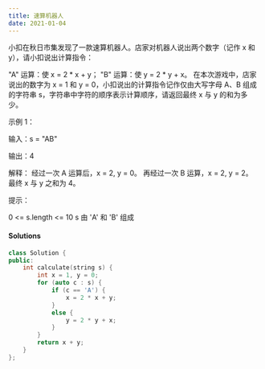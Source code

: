 ```yaml
---
title: 速算机器人
date: 2021-01-04
---
```

小扣在秋日市集发现了一款速算机器人。店家对机器人说出两个数字（记作 x 和 y），请小扣说出计算指令：

"A" 运算：使 x = 2 * x + y；
"B" 运算：使 y = 2 * y + x。
在本次游戏中，店家说出的数字为 x = 1 和 y = 0，小扣说出的计算指令记作仅由大写字母 A、B 组成的字符串 s，字符串中字符的顺序表示计算顺序，请返回最终 x 与 y 的和为多少。

示例 1：

输入：s = "AB"

输出：4

解释：
经过一次 A 运算后，x = 2, y = 0。
再经过一次 B 运算，x = 2, y = 2。
最终 x 与 y 之和为 4。

提示：

0 <= s.length <= 10
s 由 'A' 和 'B' 组成


#### Solutions

```cpp
class Solution {
public:
    int calculate(string s) {
        int x = 1, y = 0;
        for (auto c : s) {
            if (c == 'A') {
                x = 2 * x + y;
            }
            else {
                y = 2 * y + x;
            }
        }
        return x + y;
    }
};

```